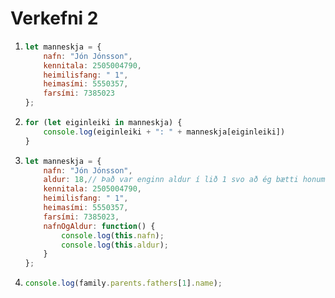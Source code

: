 # Verkefni 2

1.  ```javascript
    let manneskja = {
        nafn: "Jón Jónsson",
        kennitala: 2505004790,
        heimilisfang: " 1",
        heimasími: 5550357,
        farsími: 7385023
    };
    ```
2.  ```javascript
    for (let eiginleiki in manneskja) {
        console.log(eiginleiki + ": " + manneskja[eiginleiki])
    }
    ```
3.  ```javascript
    let manneskja = {
        nafn: "Jón Jónsson",
        aldur: 18,// Það var enginn aldur í lið 1 svo að ég bætti honum bara við hérna svo að ég gæti kallað í hann
        kennitala: 2505004790,
        heimilisfang: " 1",
        heimasími: 5550357,
        farsími: 7385023,
        nafnOgAldur: function() {
            console.log(this.nafn);
            console.log(this.aldur);
        }
    };
    ```
4.  ```javascript
    console.log(family.parents.fathers[1].name);
    ```

